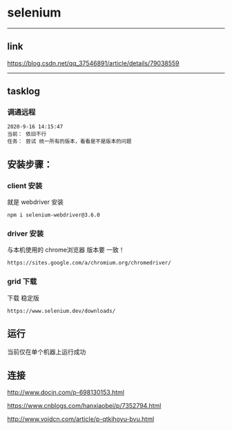 # selenium
---
## link
https://blog.csdn.net/qq_37546891/article/details/79038559 


---
## tasklog
### 调通远程
```
2020-9-16 14:15:47
当前： 依旧不行
任务： 尝试 统一所有的版本，看看是不是版本的问题
```


## 安装步骤：
### client 安装 
就是 webdriver 安装
```
npm i selenium-webdriver@3.6.0
```

### driver 安装
与本机使用的 chrome浏览器 版本要 一致！
```
https://sites.google.com/a/chromium.org/chromedriver/
```

### grid 下载
下载 稳定版
```
https://www.selenium.dev/downloads/
```

## 运行
当前仅在单个机器上运行成功


## 连接
http://www.docin.com/p-698130153.html

https://www.cnblogs.com/hanxiaobei/p/7352794.html


http://www.voidcn.com/article/p-qtkihoyu-bvu.html